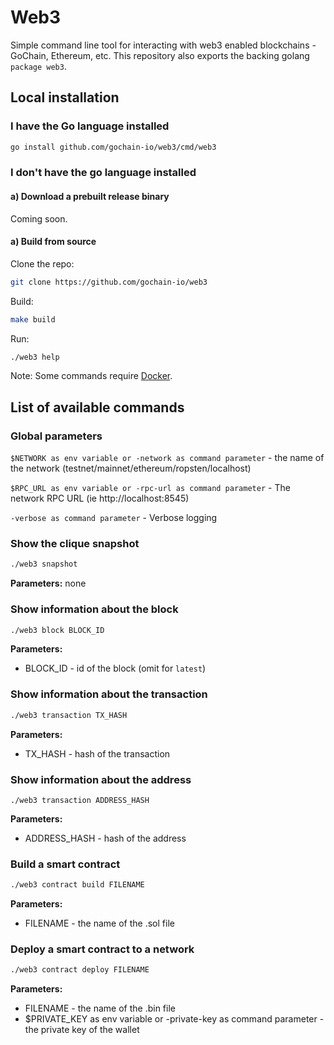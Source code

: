 # Web3

Simple command line tool for interacting with web3 enabled blockchains - GoChain, Ethereum, etc. 
This repository also exports the backing golang `package web3`.

## Local installation

### I have the Go language installed

```sh
go install github.com/gochain-io/web3/cmd/web3
```

### I don't have the go language installed

#### a) Download a prebuilt release binary

Coming soon.

#### a) Build from source

Clone the repo:

```sh
git clone https://github.com/gochain-io/web3
```

Build:

```sh
make build
```

Run:

 ```sh
 ./web3 help
 ```
 
 Note: Some commands require [Docker](https://docs.docker.com/install/linux/docker-ce/ubuntu/).

## List of available commands

### Global parameters

`$NETWORK as env variable or -network as command parameter` - the name of the network (testnet/mainnet/ethereum/ropsten/localhost)

`$RPC_URL as env variable or -rpc-url as command parameter` - The network RPC URL (ie http://localhost:8545)

`-verbose as command parameter` - Verbose logging

### Show the clique snapshot

```sh
./web3 snapshot
```

**Parameters:**
none

### Show information about the block

```sh
./web3 block BLOCK_ID
```

**Parameters:**

- BLOCK_ID - id of the block (omit for `latest`)

### Show information about the transaction

```sh
./web3 transaction TX_HASH
```

**Parameters:**

- TX_HASH - hash of the transaction


### Show information about the address

```sj
./web3 transaction ADDRESS_HASH
```

**Parameters:**

- ADDRESS_HASH - hash of the address

### Build a smart contract

```sh
./web3 contract build FILENAME
```

**Parameters:**

- FILENAME - the name of the .sol file

### Deploy a smart contract to a network

```sh
./web3 contract deploy FILENAME
```

**Parameters:**

- FILENAME - the name of the .bin file
- $PRIVATE_KEY as env variable or -private-key as command parameter - the private key of the wallet
